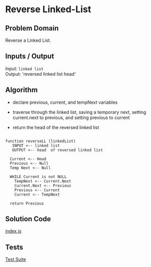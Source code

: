 # Reverse Linked-List

## Problem Domain

Reverse a Linked List.

## Inputs / Output

Input: `linked list`  
Output: 'reversed linked list head'

## Algorithm

- declare previous, current, and tempNext variables

- traverse through the linked list, saving a temporary next,  setting current.next to previous, and setting previous to current

- return the head of the reversed linked list


```plaintext

function reverseLL (linkedList)
   INPUT <-- linked list
   OUTPUT <-- head  of reversed linked list

  Current <-- Head
  Previous <-- Null
  Temp Next <-- Null

  WHILE Current is not NULL
    TempNext <-- Current.Next
    Current.Next <-- Previous
    Previous <-- Current
    Current <-- TempNext

  return Previous
```

## Solution Code

[index.js](./index.js)


## Tests

[Test Suite](./__tests__/reverseLL.test.js)